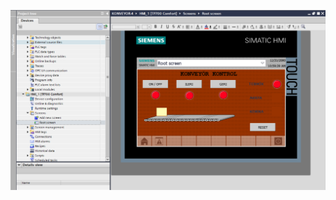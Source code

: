 ![konveyor](https://github.com/elfaltntas/CONVEYOR-BELT/blob/main/images/Ekran%20g%C3%B6r%C3%BCnt%C3%BCs%C3%BC%202024-12-22%20130206.png)
